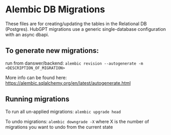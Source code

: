 <!-- DANSWER_METADATA={"link": "https://github.com/danswer-ai/danswer/blob/main/backend/alembic/README.md"} -->

# Alembic DB Migrations
These files are for creating/updating the tables in the Relational DB (Postgres).
HubGPT migrations use a generic single-database configuration with an async dbapi.

## To generate new migrations: 
run from danswer/backend:
`alembic revision --autogenerate -m <DESCRIPTION_OF_MIGRATION>`

More info can be found here: https://alembic.sqlalchemy.org/en/latest/autogenerate.html

## Running migrations
To run all un-applied migrations:
`alembic upgrade head`

To undo migrations:
`alembic downgrade -X` 
where X is the number of migrations you want to undo from the current state
